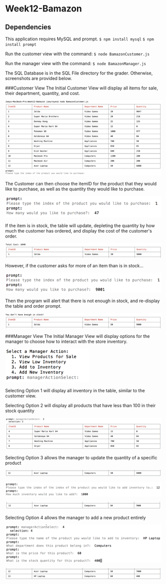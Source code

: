 # Week12-Bamazon

## Dependencies
This application requires MySQL and prompt.
`$ npm install mysql`
`$ npm install prompt`

Run the customer view with the command:
`$ node BamazonCustomer.js`

Run the manager view with the command:
`$ node BamazonManager.js`

The SQL Database is in the SQL File directory for the grader. Otherwise, screenshots are provided below.

###Customer View
The Initial Customer View will display all items for sale, their department, quantity, and cost.

<img src="/Images/Customer1.png" alt="Customer View 1">

The Customer can then choose the itemID for the product that they would like to purchase, as well as the quantity they would like to purchase.

<img src="/Images/Customer2.png" alt="Customer View 2" height=70px>

If the item is in stock, the table will update, depleting the quantity by how much the customer has ordered, and display the cost of the customer's order.

<img src="/Images/Customer3.png" alt="Customer View 3">

However, if the customer asks for more of an item than is in stock...

<img src="/Images/Customer4.png" alt="Customer View 4" height=65px>

Then the program will alert that there is not enough in stock, and re-display the table and order prompt.

<img src="/Images/Customer5.png" alt="Customer View 5">

###Manager View
The Initial Manager View will display options for the manager to choose how to interact with the store inventory.

<img src="/Images/Manager1.png" alt="Customer View 1" height=110px>

Selecting Option 1 will display all inventory in the table, similar to the customer view.


Selecting Option 2 will display all products that have less than 100 in their stock quantity

![Manager View 2](/Images/Manager2.png)

Selecting Option 3 allows the manager to update the quantity of a specific product

![Manager View 3](/Images/Manager3.png)

![Manager View 4](/Images/Manager4.png)

![Manager View 5](/Images/Manager5.png)

Selecting Option 4 allows the manager to add a new product entirely

![Manager View 6](/Images/Manager6.png)

![Manager View 7](/Images/Manager7.png)
